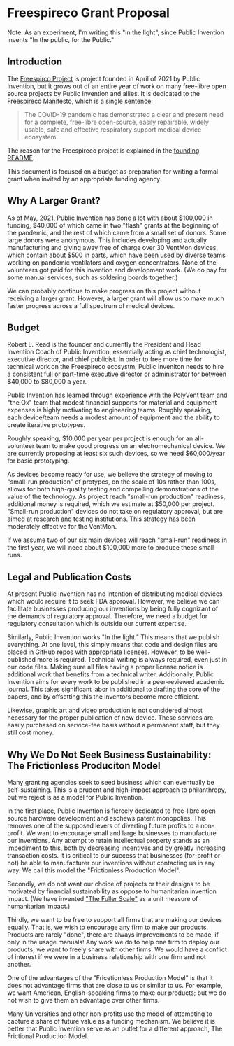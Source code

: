# Freespireco Grant Proposal

Note: As an experiment, I'm writing this "in the light", since Public Invention
invents "In the public, for the Public."

## Introduction

The [Freespirco Project](https://github.com/PubInv/freespireco#readme) is project founded in April of 2021 by Public Invention,
but it grows out of an entire year of work on many free-libre open source
projects by Public Invention and allies. It is dedicated to
the Freespireco Manifesto, which is a single sentence:

> The COVID-19 pandemic has demonstrated a clear and present need for
> a complete, free-libre open-source, easily repairable,
> widely usable, safe and effective respiratory support
> medical device ecosystem.

The reason for the Freespireco project is explained in the [founding README](https://github.com/PubInv/freespireco/blob/main/README.md).

This document is focused on a budget as preparation for writing a formal grant
when invited by an appropriate funding agency.

## Why A Larger Grant?

As of May, 2021, Public Invention has done a lot with about $100,000 in funding,
$40,000 of which came in two "flash" grants at the beginning of the pandemic,
and the rest of which came from a small set of donors. Some large donors
were anonymous. This includes developing and actually manufacturing and
giving away free of charge over 30 VentMon
devices, which contain about $500 in parts, which have been used
by diverse teams working on pandemic ventilators and oxygen concentrators.
None of the volunteers got paid for this invention and development work.
(We do pay for some manual services, such as soldering boards together.)

We can probably continue to make progress on this project without receiving
a larger grant. However, a larger grant will allow us to make much
faster progress across a full spectrum of medical devices.

## Budget

Robert L. Read is the founder and currently the President and Head Invention
Coach of Public Invention, essentially acting as chief technologist,
executive director, and chief publicist. In order to free more time
for technical work on the Freespireco ecosystm, Public Inveniton needs
to hire a consistent full or part-time executive director or administrator for
between $40,000 to $80,000 a year.

Public Invention has learned through experience with
the PolyVent team and "the Ox" team that modest financial supports
for material and equipment expenses is highly motivating to engineering teams.
Roughly speaking, each device/team needs a modest amount of
equipment and the ability to create iterative prototypes.

Roughly speaking, $10,000 per year per project is enough for an
all-volunteer team to make good progress on an electromechanical device.
We are currently proposing at least six such devices, so we need
$60,000/year for basic prototyping.

As devices become ready for use, we believe the strategy of moving
to "small-run production" of protypes, on the scale of 10s rather than 100s,
allows for both hiqh-quality testing and compelling demonstrations
of the value of the technology. As project reach "small-run production"
readiness, additional money is required, which we estimate at $50,000 per
project. "Small-run production" devices do not take on regulatory approval,
but are aimed at research and testing institutions. This strategy has
been moderately effective for the VentMon.

If we assume two of our six main devices will reach "small-run" readiness
in the first year, we will need about $100,000 more to produce these
small runs.

## Legal and Publication Costs

At present Public Invention has no intention of distributing medical
devices which would require it to seek FDA approval.
However, we believe we can facilitate businesses producing our inventions
by being fully cognizant of the demands of regulatory approval.
Therefore, we need a budget for regulatory consultation which is outside
our current expertise.

Similarly, Public Invention works "In the light." This means that
we publish everything.  At one level, this simply means that code and
design files are placed in GitHub repos with appropriate licenses.
However, to be well-published more is required.
Technical writing is always required, even just in our code files.
Making sure all files having a proper license notice is additional work
that benefits from a technical writer. Additionally, Public Invention
aims for every work to be published in a peer-reviewed academic journal.
This takes significant labor in additional to drafting the core of the
papers, and by offsetting this the inventors become more efficient.

Likewise, graphic art and video production is not considered almost
necessary for the proper publication of new device. These services
are easily purchased on service-fee basis without a permanent staff,
but they still cost money.

##

## Why We Do Not Seek Business Sustainability: The Frictionless Produciton Model

Many granting agencies seek to seed business which can eventually be
self-sustaining. This is a prudent and high-impact approach to philanthropy,
but we reject is as a model for Public Invention.

In the first place, Public Invention is fiercely dedicated to free-libre
open source hardware development and eschews patent monopolies.
This removes one of the supposed levers of diverting future profits
to a non-profit. We want to encourage small and large businesses to
manufacture our inventions. Any attempt to retain intellectual property
stands as an impediment to this, both by decreasing incentives and
by greatly increasing transaction costs. It is critical to our success
that businesses (for-profit or not) be able to manufacturer our inventions
without contacting us in any way.
We call this model the "Frictionless Production Model".

Secondly, we do not want our choice of projects or their designs
to be motivated by
financial sustainability as oppose to humanitarian invention impact.
(We have invented ["The Fuller Scale"](https://www.pubinv.org/2020/02/18/the-fuller-scale-a-unit-of-humanitarian-invention-impact/) as a unit measure of
humanitarian impact.)

Thirdly, we want to be free to support all firms that are making our
devices equally. That is, we wish to encourage any firm to make
our products. Products are rarely "done", there are always improvements
to be made, if only in the usage manuals! Any work we do to help
one firm to deploy our products, we want to freely share with other firms.
We would have a conflict of interest if we were in a business relationship
with one firm and not another.

One of the advantages of the "Fricetionless Production Model"
is that it does not advantage firms that are close to us or similar to us.
For example, we want American, English-speaking firms to make our
products; but we do not wish to give them an advantage over other firms.

Many Universities and other non-profits use the model of attempting to
capture a share of future value as a funding mechanism. We believe it
is better that Public Invention serve as an outlet for a different
approach, The Frictional Production Model.
